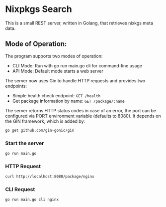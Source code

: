 # Nixpkgs Search

This is a small REST server, written in Golang, that retrieves nixkgs meta data.

## Mode of Operation:

The program supports two modes of operation:

* CLI Mode: Run with go run main.go cli <package-name> for command-line usage
* API Mode: Default mode starts a web server

The server now uses Gin to handle HTTP requests and provides two endpoints:

* Simple health check endpoint: `GET /health`
* Get package information by name: `GET /package/:name`

The server returns HTTP status codes in case of an error, the port can be configured via PORT environment variable (defaults to 8080). It depends on the GIN framework, which is added by:

```bash
go get github.com/gin-gonic/gin
```

### Start the server

```bash
go run main.go
```

### HTTP Request

```bash
curl http://localhost:8080/package/nginx
```


### CLI Request

```bash
go run main.go cli nginx
```
